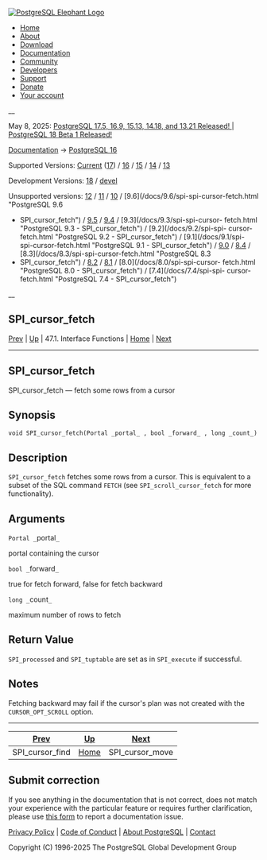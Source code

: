 [ ![PostgreSQL Elephant Logo](/media/img/about/press/elephant.png) ](/)

  * [Home](/ "Home")
  * [About](/about/ "About")
  * [Download](/download/ "Download")
  * [Documentation](/docs/ "Documentation")
  * [Community](/community/ "Community")
  * [Developers](/developer/ "Developers")
  * [Support](/support/ "Support")
  * [Donate](/about/donate/ "Donate")
  * [Your account](/account/ "Your account")

__

May 8, 2025: [ PostgreSQL 17.5, 16.9, 15.13, 14.18, and 13.21 Released! ](/about/news/postgresql-175-169-1513-1418-and-1321-released-3072/) | [ PostgreSQL 18 Beta 1 Released! ](/about/news/postgresql-18-beta-1-released-3070/)

[Documentation](/docs/ "Documentation") -> [PostgreSQL
16](/docs/16/index.html)

Supported Versions: [Current](/docs/current/spi-spi-cursor-fetch.html
"PostgreSQL 17 - SPI_cursor_fetch") ([17](/docs/17/spi-spi-cursor-fetch.html
"PostgreSQL 17 - SPI_cursor_fetch")) / [16](/docs/16/spi-spi-cursor-fetch.html
"PostgreSQL 16 - SPI_cursor_fetch") / [15](/docs/15/spi-spi-cursor-fetch.html
"PostgreSQL 15 - SPI_cursor_fetch") / [14](/docs/14/spi-spi-cursor-fetch.html
"PostgreSQL 14 - SPI_cursor_fetch") / [13](/docs/13/spi-spi-cursor-fetch.html
"PostgreSQL 13 - SPI_cursor_fetch")

Development Versions: [18](/docs/18/spi-spi-cursor-fetch.html "PostgreSQL 18 -
SPI_cursor_fetch") / [devel](/docs/devel/spi-spi-cursor-fetch.html "PostgreSQL
devel - SPI_cursor_fetch")

Unsupported versions: [12](/docs/12/spi-spi-cursor-fetch.html "PostgreSQL 12 -
SPI_cursor_fetch") / [11](/docs/11/spi-spi-cursor-fetch.html "PostgreSQL 11 -
SPI_cursor_fetch") / [10](/docs/10/spi-spi-cursor-fetch.html "PostgreSQL 10 -
SPI_cursor_fetch") / [9.6](/docs/9.6/spi-spi-cursor-fetch.html "PostgreSQL 9.6
- SPI_cursor_fetch") / [9.5](/docs/9.5/spi-spi-cursor-fetch.html "PostgreSQL
9.5 - SPI_cursor_fetch") / [9.4](/docs/9.4/spi-spi-cursor-fetch.html
"PostgreSQL 9.4 - SPI_cursor_fetch") / [9.3](/docs/9.3/spi-spi-cursor-
fetch.html "PostgreSQL 9.3 - SPI_cursor_fetch") / [9.2](/docs/9.2/spi-spi-
cursor-fetch.html "PostgreSQL 9.2 - SPI_cursor_fetch") / [9.1](/docs/9.1/spi-
spi-cursor-fetch.html "PostgreSQL 9.1 - SPI_cursor_fetch") /
[9.0](/docs/9.0/spi-spi-cursor-fetch.html "PostgreSQL 9.0 - SPI_cursor_fetch")
/ [8.4](/docs/8.4/spi-spi-cursor-fetch.html "PostgreSQL 8.4 -
SPI_cursor_fetch") / [8.3](/docs/8.3/spi-spi-cursor-fetch.html "PostgreSQL 8.3
- SPI_cursor_fetch") / [8.2](/docs/8.2/spi-spi-cursor-fetch.html "PostgreSQL
8.2 - SPI_cursor_fetch") / [8.1](/docs/8.1/spi-spi-cursor-fetch.html
"PostgreSQL 8.1 - SPI_cursor_fetch") / [8.0](/docs/8.0/spi-spi-cursor-
fetch.html "PostgreSQL 8.0 - SPI_cursor_fetch") / [7.4](/docs/7.4/spi-spi-
cursor-fetch.html "PostgreSQL 7.4 - SPI_cursor_fetch")

__

SPI_cursor_fetch  
---  
[Prev](spi-spi-cursor-find.html "SPI_cursor_find")  | [Up](spi-interface.html "47.1. Interface Functions") | 47.1. Interface Functions | [Home](index.html "PostgreSQL 16.9 Documentation") |  [Next](spi-spi-cursor-move.html "SPI_cursor_move")  
  
* * *

## SPI_cursor_fetch

SPI_cursor_fetch — fetch some rows from a cursor

## Synopsis

    
    
    void SPI_cursor_fetch(Portal _portal_ , bool _forward_ , long _count_)
    

## Description

`SPI_cursor_fetch` fetches some rows from a cursor. This is equivalent to a
subset of the SQL command `FETCH` (see `SPI_scroll_cursor_fetch` for more
functionality).

## Arguments

`Portal _`portal`_`

    

portal containing the cursor

`bool _`forward`_`

    

true for fetch forward, false for fetch backward

`long _`count`_`

    

maximum number of rows to fetch

## Return Value

`SPI_processed` and `SPI_tuptable` are set as in `SPI_execute` if successful.

## Notes

Fetching backward may fail if the cursor's plan was not created with the
`CURSOR_OPT_SCROLL` option.

* * *

[Prev](spi-spi-cursor-find.html "SPI_cursor_find")  | [Up](spi-interface.html "47.1. Interface Functions") |  [Next](spi-spi-cursor-move.html "SPI_cursor_move")  
---|---|---  
SPI_cursor_find  | [Home](index.html "PostgreSQL 16.9 Documentation") |  SPI_cursor_move  
  
## Submit correction

If you see anything in the documentation that is not correct, does not match
your experience with the particular feature or requires further clarification,
please use [this form](/account/comments/new/16/spi-spi-cursor-fetch.html/) to
report a documentation issue.

[Privacy Policy](/about/privacypolicy) | [Code of Conduct](/about/policies/coc/) | [About PostgreSQL](/about/) | [Contact](/about/contact/)  

Copyright (C) 1996-2025 The PostgreSQL Global Development Group

